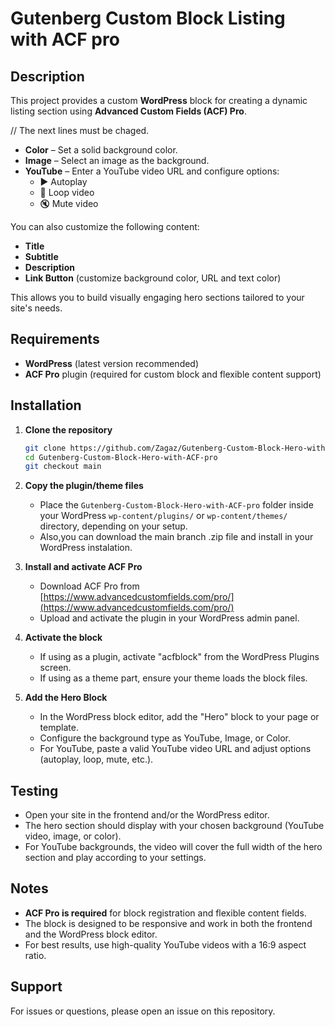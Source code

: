 
# Gutenberg Custom Block Listing with ACF pro
 ## Description

This project provides a custom **WordPress** block for creating a dynamic listing section using **Advanced Custom Fields (ACF) Pro**. 

// The next lines must be chaged.

- **Color** – Set a solid background color.
- **Image** – Select an image as the background.
- **YouTube** – Enter a YouTube video URL and configure options:
    - ▶️ Autoplay
    - 🔁 Loop video
    - 🔇 Mute video

You can also customize the following content:

- **Title**
- **Subtitle**
- **Description**
- **Link Button** (customize background color, URL and text color)

This allows you to build visually engaging hero sections tailored to your site's needs.
## Requirements

- **WordPress** (latest version recommended)
- **ACF Pro** plugin (required for custom block and flexible content support)

## Installation

1. **Clone the repository**

   ```bash
   git clone https://github.com/Zagaz/Gutenberg-Custom-Block-Hero-with-ACF-pro.git
   cd Gutenberg-Custom-Block-Hero-with-ACF-pro
   git checkout main
   ```

2. **Copy the plugin/theme files**
   - Place the `Gutenberg-Custom-Block-Hero-with-ACF-pro` folder inside your WordPress `wp-content/plugins/` or `wp-content/themes/` directory, depending on your setup.
   - Also,you can download the main branch .zip file and install in your WordPress instalation.

3. **Install and activate ACF Pro**
   - Download ACF Pro from [https://www.advancedcustomfields.com/pro/](https://www.advancedcustomfields.com/pro/)
   - Upload and activate the plugin in your WordPress admin panel.

4. **Activate the block**
   - If using as a plugin, activate "acfblock" from the WordPress Plugins screen.
   - If using as a theme part, ensure your theme loads the block files.

5. **Add the Hero Block**
   - In the WordPress block editor, add the "Hero" block to your page or template.
   - Configure the background type as YouTube, Image, or Color.
   - For YouTube, paste a valid YouTube video URL and adjust options (autoplay, loop, mute, etc.).

## Testing

- Open your site in the frontend and/or the WordPress editor.
- The hero section should display with your chosen background (YouTube video, image, or color).
- For YouTube backgrounds, the video will cover the full width of the hero section and play according to your settings.

## Notes

- **ACF Pro is required** for block registration and flexible content fields.
- The block is designed to be responsive and work in both the frontend and the WordPress block editor.
- For best results, use high-quality YouTube videos with a 16:9 aspect ratio.

## Support

For issues or questions, please open an issue on this repository.
